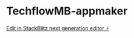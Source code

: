 # TechflowMB-appmaker

[Edit in StackBlitz next generation editor ⚡️](https://stackblitz.com/~/github.com/TechflowMB/TechflowMB-appmaker)